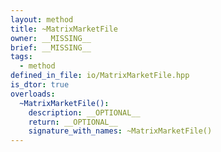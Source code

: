 ```yaml
---
layout: method
title: ~MatrixMarketFile
owner: __MISSING__
brief: __MISSING__
tags:
  - method
defined_in_file: io/MatrixMarketFile.hpp
is_dtor: true
overloads:
  ~MatrixMarketFile():
    description: __OPTIONAL__
    return: __OPTIONAL__
    signature_with_names: ~MatrixMarketFile()
---
```

